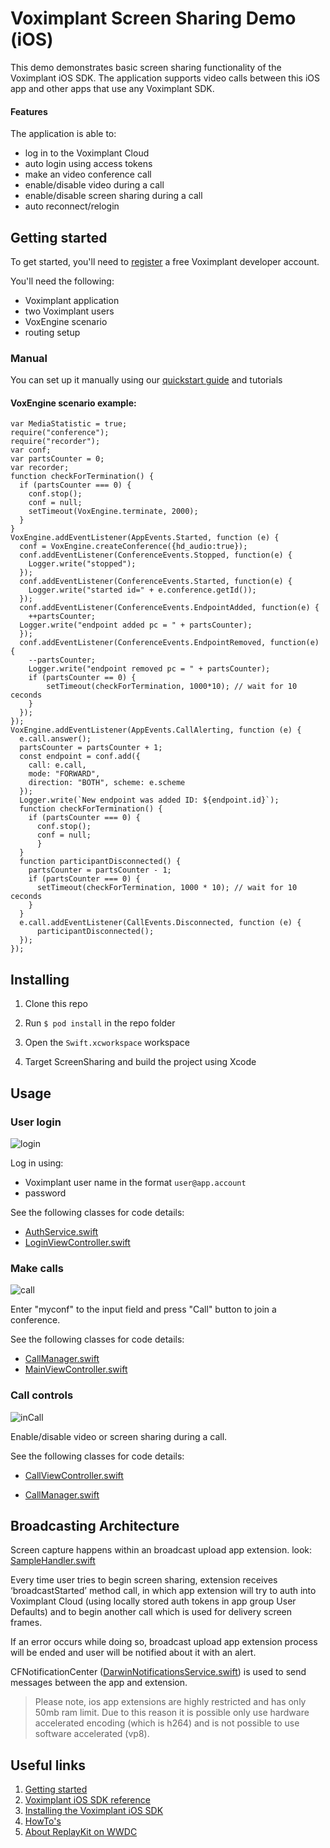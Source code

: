 # Voximplant Screen Sharing Demo (iOS)

This demo demonstrates basic screen sharing functionality of the Voximplant iOS SDK. The application supports video calls between this iOS app and other apps that use any Voximplant SDK.

#### Features
The application is able to:
- log in to the Voximplant Cloud
- auto login using access tokens
- make an video conference call
- enable/disable video during a call
- enable/disable screen sharing during a call
- auto reconnect/relogin


## Getting started

To get started, you'll need to [register](https://voximplant.com) a free Voximplant developer account.

You'll need the following:
- Voximplant application
- two Voximplant users
- VoxEngine scenario
- routing setup

### Manual

You can set up it manually using our [quickstart guide](https://voximplant.com/docs/references/articles/quickstart) and tutorials

#### VoxEngine scenario example:
  ```
  var MediaStatistic = true;
  require("conference");
  require("recorder");
  var conf;
  var partsCounter = 0;
  var recorder;
  function checkForTermination() {
    if (partsCounter === 0) {
      conf.stop();
      conf = null;
      setTimeout(VoxEngine.terminate, 2000);
    }
  }
  VoxEngine.addEventListener(AppEvents.Started, function (e) {
    conf = VoxEngine.createConference({hd_audio:true});
    conf.addEventListener(ConferenceEvents.Stopped, function(e) {
      Logger.write("stopped");
    });
    conf.addEventListener(ConferenceEvents.Started, function(e) {
      Logger.write("started id=" + e.conference.getId());
    });
    conf.addEventListener(ConferenceEvents.EndpointAdded, function(e) {
      ++partsCounter;
    Logger.write("endpoint added pc = " + partsCounter);
    });
    conf.addEventListener(ConferenceEvents.EndpointRemoved, function(e) {
      --partsCounter;
      Logger.write("endpoint removed pc = " + partsCounter);
      if (partsCounter == 0) {
          setTimeout(checkForTermination, 1000*10); // wait for 10 ceconds
      }
    });
  });
  VoxEngine.addEventListener(AppEvents.CallAlerting, function (e) {
    e.call.answer();
    partsCounter = partsCounter + 1;
    const endpoint = conf.add({
      call: e.call,
      mode: "FORWARD",
      direction: "BOTH", scheme: e.scheme
    });
    Logger.write(`New endpoint was added ID: ${endpoint.id}`);
    function checkForTermination() {
      if (partsCounter === 0) {
        conf.stop();
        conf = null;
        }
    }
    function participantDisconnected() {
      partsCounter = partsCounter - 1;
      if (partsCounter === 0) {
        setTimeout(checkForTermination, 1000 * 10); // wait for 10 ceconds
      }
    }
    e.call.addEventListener(CallEvents.Disconnected, function (e) {
        participantDisconnected();
    });
  });
  ```

## Installing

1. Clone this repo 

1. Run `$ pod install` in the repo folder

1. Open the `Swift.xcworkspace` workspace

1. Target ScreenSharing and build the project using Xcode

## Usage

### User login
![login](Screenshots/login.png)

Log in using:
* Voximplant user name in the format `user@app.account`
* password

See the following classes for code details:
* [AuthService.swift](Services/AuthService.swift)
* [LoginViewController.swift](Stories/LoginViewController.swift)

### Make calls
![call](Screenshots/call.png)

Enter "myconf" to the input field and press "Call" button to join a conference.

See the following classes for code details:
- [CallManager.swift](Services/CallManager.swift)
- [MainViewController.swift](Stories/MainViewController.swift)

### Call controls
![inCall](Screenshots/inCall.png)

Enable/disable video or screen sharing during a call.

See the following classes for code details:
- [CallViewController.swift](Stories/CallViewController.swift)
* [CallManager.swift](Services/CallManager.swift)
  
  
## Broadcasting Architecture

Screen capture happens within an broadcast upload app extension.
look: [SampleHandler.swift](../ScreenSharingUploadAppex/SampleHandler)

Every time user tries to begin screen sharing, extension receives ‘broadcastStarted’ method call, in which
app extension will try to auth into Voximplant Cloud 
(using locally stored auth tokens in app group User Defaults) and to begin another call which is used for delivery screen frames.

If an error occurs while doing so, broadcast upload app extension process will be ended and user will be notified about it with an alert.

CFNotificationCenter ([DarwinNotificationsService.swift](Services/DarwinNotificationsService.swift)) is used to send messages between the app and extension.

>  Please note, ios app extensions are highly restricted and has only 
50mb ram limit. Due to this reason it is possible only use hardware accelerated encoding (which is h264) and is not possible to use software accelerated (vp8).


## Useful links
1. [Getting started](https://voximplant.com/docs/introduction)
2. [Voximplant iOS SDK reference](https://voximplant.com/docs/references/iossdk)
3. [Installing the Voximplant iOS SDK](https://voximplant.com/docs/introduction/integration/adding_sdks/installing/ios_sdk)
4. [HowTo's](https://voximplant.com/docs/howtos) 
5. [About ReplayKit on WWDC](https://developer.apple.com/videos/play/wwdc2018/601/) 
